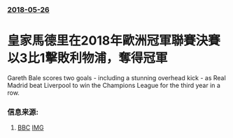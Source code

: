### [2018-05-26](/news/2018/05/26/index.md)

##### 
# 皇家馬德里在2018年歐洲冠軍聯賽決賽以3比1擊敗利物浦，奪得冠軍 

Gareth Bale scores two goals - including a stunning overhead kick - as Real Madrid beat Liverpool to win the Champions League for the third year in a row.


### 信息来源:

1. [BBC](https://www.bbc.co.uk/sport/football/44258022) [IMG](https://ichef.bbci.co.uk/onesport/cps/624/cpsprodpb/D4B8/production/_101765445_realmadrid.jpg)
